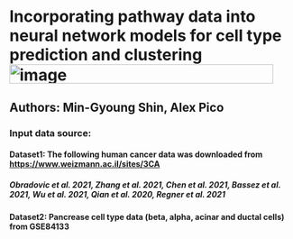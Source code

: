 # Incorporating pathway data into neural network models for cell type prediction and clustering<img width="468" height="34" alt="image" src="https://github.com/user-attachments/assets/02dc507c-4294-49e0-a4c9-40ec4e4e67c4" />
## Authors: Min-Gyoung Shin, Alex Pico

### Input data source: 
#### Dataset1: The following human cancer data was downloaded from https://www.weizmann.ac.il/sites/3CA  
##### Obradovic et al. 2021, Zhang et al. 2021, Chen et al. 2021, Bassez et al. 2021, Wu et al. 2021, Qian et al. 2020, Regner et al. 2021 

#### Dataset2: Pancrease cell type data (beta, alpha, acinar and ductal cells) from GSE84133
 

